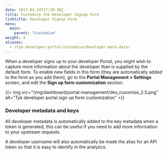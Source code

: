 ```yaml
---
date: 2017-03-24T17:29:30Z
title: Customize the Developer Signup Form
linktitle: Developer Signup Form
menu:
  main:
    parent: "Customize"
weight: 4 
aliases:
  - /tyk-developer-portal/customise/developer-meta-data/
---
```


When a developer signs up to your developer Portal, you might wish to capture more information about the developer than is supplied by the default form. To enable new fields in this form (they are automatically added to the form as you add them), go to the **Portal Management > Settings** screen, and edit the **Sign up form customization** section:

{{< img src="/img/dashboard/portal-management/dev_cusomise_2.5.png" alt="Tyk developer portal sign up form customization" >}}

### Developer metadata and keys

All developer metadata is automatically added to the key metadata when a token is generated, this can be useful if you need to add more information to your upstream requests.

A developer username will also automatically be made the alias for an API token so that it is easy to identify in the analytics.
